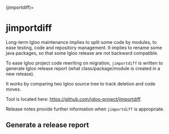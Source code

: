 (jimportdiff)=

# jimportdiff

Long-term Igloo maintenance implies to split some code by modules, to ease
testing, code and repository management. It implies to rename some java packages,
so that some Igloo release are not backward compatible.

To ease Igloo project code rewriting on migration, `jimportdiff` is written to
generate Igloo release report (what class/package/module is created in a new release).

It works by comparing two Igloo source tree to track deletion and code moves.

Tool is located here: https://github.com/igloo-project/jimportdiff.

Release notes provide further information when `jimportdiff` is appropriate.


## Generate a release report

```
```